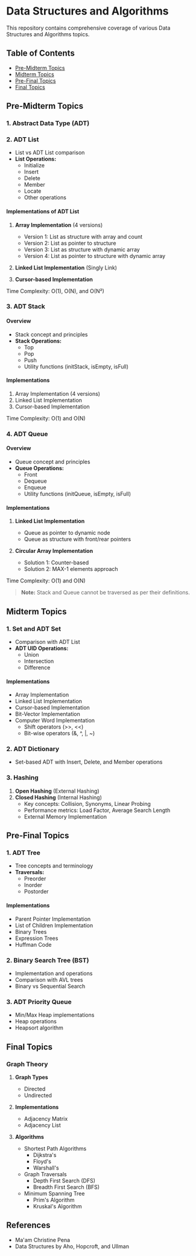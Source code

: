 # Data Structures and Algorithms

This repository contains comprehensive coverage of various Data Structures and Algorithms topics.

## Table of Contents
- [Pre-Midterm Topics](#pre-midterm-topics)
- [Midterm Topics](#midterm-topics)
- [Pre-Final Topics](#pre-final-topics)
- [Final Topics](#final-topics)

## Pre-Midterm Topics

### 1. Abstract Data Type (ADT)

### 2. ADT List
- List vs ADT List comparison
- **List Operations:**
  - Initialize
  - Insert
  - Delete
  - Member
  - Locate
  - Other operations

#### Implementations of ADT List

1. **Array Implementation** (4 versions)
   - Version 1: List as structure with array and count
   - Version 2: List as pointer to structure
   - Version 3: List as structure with dynamic array
   - Version 4: List as pointer to structure with dynamic array

2. **Linked List Implementation** (Singly Link)

3. **Cursor-based Implementation**

Time Complexity: O(1), O(N), and O(N²)

### 3. ADT Stack

#### Overview
- Stack concept and principles
- **Stack Operations:**
  - Top
  - Pop
  - Push
  - Utility functions (initStack, isEmpty, isFull)

#### Implementations
1. Array Implementation (4 versions)
2. Linked List Implementation
3. Cursor-based Implementation

Time Complexity: O(1) and O(N)

### 4. ADT Queue

#### Overview
- Queue concept and principles
- **Queue Operations:**
  - Front
  - Dequeue
  - Enqueue
  - Utility functions (initQueue, isEmpty, isFull)

#### Implementations
1. **Linked List Implementation**
   - Queue as pointer to dynamic node
   - Queue as structure with front/rear pointers

2. **Circular Array Implementation**
   - Solution 1: Counter-based
   - Solution 2: MAX-1 elements approach

Time Complexity: O(1) and O(N)

> **Note:** Stack and Queue cannot be traversed as per their definitions.

## Midterm Topics

### 1. Set and ADT Set
- Comparison with ADT List
- **ADT UID Operations:**
  - Union
  - Intersection
  - Difference

#### Implementations
- Array Implementation
- Linked List Implementation
- Cursor-based Implementation
- Bit-Vector Implementation
- Computer Word Implementation
  - Shift operators (>>, <<)
  - Bit-wise operators (&, ^, |, ~)

### 2. ADT Dictionary
- Set-based ADT with Insert, Delete, and Member operations

### 3. Hashing
1. **Open Hashing** (External Hashing)
2. **Closed Hashing** (Internal Hashing)
   - Key concepts: Collision, Synonyms, Linear Probing
   - Performance metrics: Load Factor, Average Search Length
   - External Memory Implementation

## Pre-Final Topics

### 1. ADT Tree
- Tree concepts and terminology
- **Traversals:**
  - Preorder
  - Inorder
  - Postorder

#### Implementations
- Parent Pointer Implementation
- List of Children Implementation
- Binary Trees
- Expression Trees
- Huffman Code

### 2. Binary Search Tree (BST)
- Implementation and operations
- Comparison with AVL trees
- Binary vs Sequential Search

### 3. ADT Priority Queue
- Min/Max Heap implementations
- Heap operations
- Heapsort algorithm

## Final Topics

### Graph Theory
1. **Graph Types**
   - Directed
   - Undirected

2. **Implementations**
   - Adjacency Matrix
   - Adjacency List

3. **Algorithms**
   - Shortest Path Algorithms
     - Dijkstra's
     - Floyd's
     - Warshall's
   - Graph Traversals
     - Depth First Search (DFS)
     - Breadth First Search (BFS)
   - Minimum Spanning Tree
     - Prim's Algorithm
     - Kruskal's Algorithm

## References
- Ma'am Christine Pena
- Data Structures by Aho, Hopcroft, and Ullman
